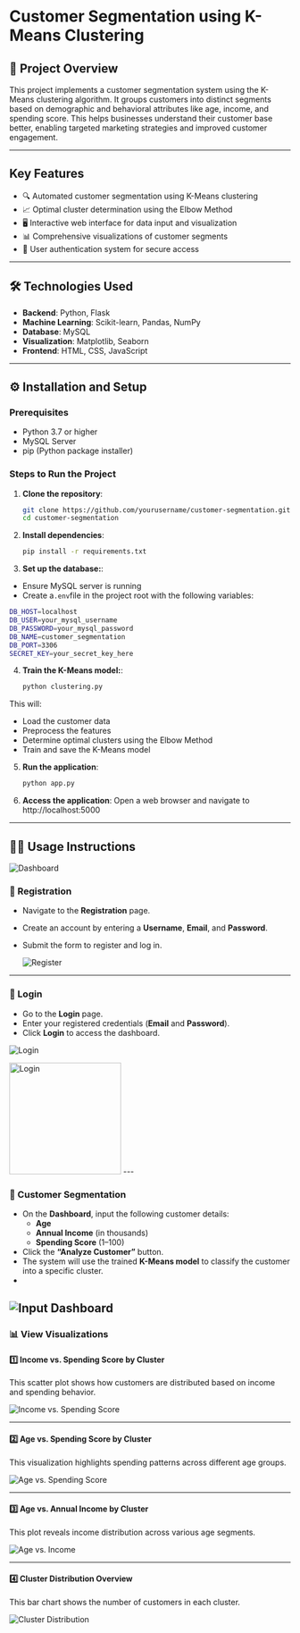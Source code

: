 # Customer Segmentation using K-Means Clustering

## 📌 Project Overview
This project implements a customer segmentation system using the K-Means clustering algorithm. It groups customers into distinct segments based on demographic and behavioral attributes like age, income, and spending score. This helps businesses understand their customer base better, enabling targeted marketing strategies and improved customer engagement.

---

## Key Features
- 🔍 Automated customer segmentation using K-Means clustering  
- 📈 Optimal cluster determination using the Elbow Method  
- 🖥️ Interactive web interface for data input and visualization  
- 📊 Comprehensive visualizations of customer segments  
- 🔐 User authentication system for secure access  

---

## 🛠️ Technologies Used
- **Backend**: Python, Flask  
- **Machine Learning**: Scikit-learn, Pandas, NumPy  
- **Database**: MySQL  
- **Visualization**: Matplotlib, Seaborn  
- **Frontend**: HTML, CSS, JavaScript  

---

## ⚙️ Installation and Setup

### Prerequisites
- Python 3.7 or higher  
- MySQL Server  
- pip (Python package installer)  

### Steps to Run the Project

1. **Clone the repository**:
   ```bash
   git clone https://github.com/yourusername/customer-segmentation.git
   cd customer-segmentation

2. **Install dependencies**:
   ```bash
   pip install -r requirements.txt

3. **Set up the database:**:
- Ensure MySQL server is running  
- Create a```.env```file in the project root with the following variables:
```bash
DB_HOST=localhost
DB_USER=your_mysql_username
DB_PASSWORD=your_mysql_password
DB_NAME=customer_segmentation
DB_PORT=3306
SECRET_KEY=your_secret_key_here
```
4. **Train the K-Means model:**:
   ```bash
   python clustering.py
  This will:
- Load the customer data 
- Preprocess the features
- Determine optimal clusters using the Elbow Method
- Train and save the K-Means model

5. **Run the application**:
   ```bash
   python app.py
   ```
6. **Access the application**:
Open a web browser and navigate to http://localhost:5000

---
## 🧑‍💼 Usage Instructions

![Dashboard](https://github.com/kakukiran/customer-segmentation-using-k-means-clustering/blob/b3504175883238045a78e63bb21c90905ff3c83e/results%20images/Picture1%20dashboard.png)

### 🔐 Registration
- Navigate to the **Registration** page.
- Create an account by entering a **Username**, **Email**, and **Password**.
- Submit the form to register and log in.

  ![Register](https://github.com/kakukiran/customer-segmentation-using-k-means-clustering/blob/b3504175883238045a78e63bb21c90905ff3c83e/results%20images/Picture2%20register%20page.png)

---

### 🔑 Login
- Go to the **Login** page.
- Enter your registered credentials (**Email** and **Password**).
- Click **Login** to access the dashboard.

![Login](https://github.com/kakukiran/customer-segmentation-using-k-means-clustering/blob/b3504175883238045a78e63bb21c90905ff3c83e/results%20images/Picture3%20login%20page.png)

<img src="https://github.com/kakukiran/customer-segmentation-using-k-means-clustering/blob/b3504175883238045a78e63bb21c90905ff3c83e/results%20images/Picture3%20login%20page.png" alt="Login" width="200"/>
---

### 👤 Customer Segmentation
- On the **Dashboard**, input the following customer details:
  - **Age**
  - **Annual Income** (in thousands)
  - **Spending Score** (1–100)
- Click the **“Analyze Customer”** button.
- The system will use the trained **K-Means model** to classify the customer into a specific cluster.
- 
![Input Dashboard](https://github.com/kakukiran/customer-segmentation-using-k-means-clustering/blob/b3504175883238045a78e63bb21c90905ff3c83e/results%20images/Picture4%20input.png)
---

### 📊 View Visualizations

#### 1️⃣ Income vs. Spending Score by Cluster
This scatter plot shows how customers are distributed based on income and spending behavior.

![Income vs. Spending Score](https://github.com/kakukiran/customer-segmentation-using-k-means-clustering/blob/b3504175883238045a78e63bb21c90905ff3c83e/results%20images/Picture5%20Income%20vs.%20Spending%20Score.png)

---

#### 2️⃣ Age vs. Spending Score by Cluster
This visualization highlights spending patterns across different age groups.

![Age vs. Spending Score](https://github.com/kakukiran/customer-segmentation-using-k-means-clustering/blob/b3504175883238045a78e63bb21c90905ff3c83e/results%20images/Picture6%20Age%20vs.%20Spending%20Score.png)

---

#### 3️⃣ Age vs. Annual Income by Cluster
This plot reveals income distribution across various age segments.

![Age vs. Income](https://github.com/kakukiran/customer-segmentation-using-k-means-clustering/blob/b3504175883238045a78e63bb21c90905ff3c83e/results%20images/Picture7%20Age%20vs.%20Annual%20Income.png)

---

#### 4️⃣ Cluster Distribution Overview
This bar chart shows the number of customers in each cluster.

![Cluster Distribution](https://github.com/kakukiran/customer-segmentation-using-k-means-clustering/blob/b3504175883238045a78e63bb21c90905ff3c83e/results%20images/Picture8%20Cluster%20Distribution.png)
